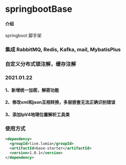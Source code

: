 # springbootBase

#### 介绍
springboot 脚手架

### 集成 RabbitMQ, Redis, Kafka, mail, MybatisPlus

### 自定义分布式锁注解，缓存注解

### 2021.01.22
#### 1、新增统一加密，解密功能
#### 2、修改xml和json互相转换，多层嵌套无法正确识别错误
#### 3、添加IpV4地理位置解析工具类

### 使用方式
~~~xml
<dependency>
  <groupId>live.lumia</groupId>
  <artifactId>base-starter</artifactId>
  <version>1.0.1</version>
</dependency>
~~~